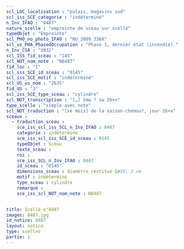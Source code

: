 ```yaml
---
scl_LOC_localisation : "palais, magasins sud"
scl_iss_SCE_categorie : "indéterminé"
n_Inv_IFAO : "8487"
nature_scelle : "empreinte de sceau sur scellé"
typeObjet : "Empreinte"
scl_PHO_no_photo_IFAO : "NU_2009_3368"
scl_us_PHA_PhasedOccupation : "Phase 1, dernier état (incendié)."
n_Inv_CSA : "3032"
scl_ISS_fid_sceau : "145"
scl_NOT_nom_note : "N8487"
fid_loc : "1"
scl_iss_SCE_id_sceau : "0145"
scl_iss_SCE_motif : "indéterminé"
scl_US_us_nom : "2635"
fid_US : "3"
scl_iss_SCE_type_sceau : "cylindre"
scl_NOT_transcription : "[…] šmw ? sw 26+x"
type_scelle : "simple avec note"
scl_NOT_traduction : "[xe mois] de la saison-chémou?, jour 26+x"
sceaux :
  - traduction_sceau : 
    sce_iss_scl_iss_SCL_n_Inv_IFAO : 8487
    categorie : indéterminé
    sce_iss_scl_iss_SCE_id_sceau : 0145
    typeObjet : Sceau
    texte_sceau : 
    roi : 
    sce_iss_SCL_n_Inv_IFAO : 8487
    id_sceau : "0145"
    dimensions_sceau : diamètre restitué &#58; 3 cm
    motif : indéterminé
    type_sceau : cylindre
    remarque : 
    sce_iss_scl_NOT_nom_note : N8487


title: Scellé n°8487
images: 8487.jpg
id_notice: 8487
layout: notice
type: scelles
partie: 1
---
```

